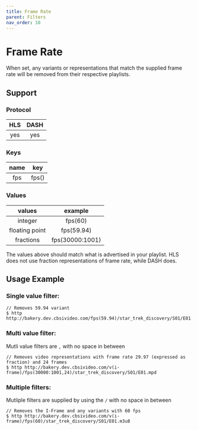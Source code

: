 ```yaml
---
title: Frame Rate
parent: Filters
nav_order: 10
---
```


# Frame Rate
When set, any variants or representations that match the supplied frame rate will be removed from their respective playlists. 

## Support

### Protocol

HLS | DASH |
:--:|:----:|
yes | yes  |

### Keys

| name   | key   |
|:-------:|:----:|
| fps    | fps() |

### Values

| values         | example         |
|:--------------:|:---------------:|
| integer        | fps(60)         |
| floating point  | fps(59.94)      |
| fractions      | fps(30000:1001) |

The values above should match what is advertised in your playlist. HLS does not use fraction representations of frame rate, while DASH does. 

## Usage Example 
### Single value filter:

    // Removes 59.94 variant
    $ http http://bakery.dev.cbsivideo.com/fps(59.94)/star_trek_discovery/S01/E01.m3u8

### Multi value filter:
Mutli value filters are `,` with no space in between

    // Removes video representations with frame rate 29.97 (expressed as fraction) and 24 frames
    $ http http://bakery.dev.cbsivideo.com/v(i-frame)/fps(30000:1001,24)/star_trek_discovery/S01/E01.mpd

### Multiple filters:
Mutliple filters are supplied by using the `/` with no space in between

    // Removes the I-Frame and any variants with 60 fps
    $ http http://bakery.dev.cbsivideo.com/v(i-frame)/fps(60)/star_trek_discovery/S01/E01.m3u8
